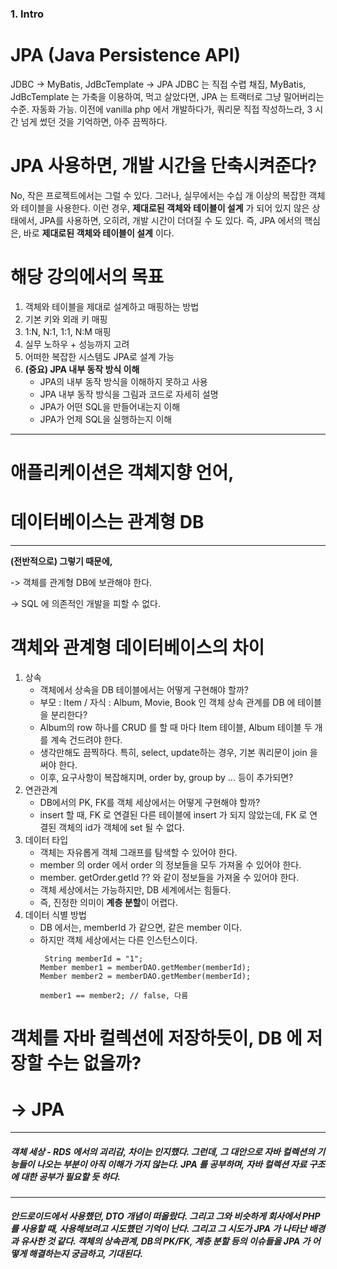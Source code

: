 ### 1. Intro
# JPA (Java Persistence API)
JDBC -> MyBatis, JdBcTemplate -> JPA
JDBC 는 직접 수렵 채집, MyBatis, JdBcTemplate 는 가축을 이용하여, 먹고 살았다면, JPA 는 트랙터로 그냥 밀어버리는 수준. 자동화 가능.
이전에 vanilla php 에서 개발하다가, 쿼리문 직접 작성하느라, 3 시간 넘게 썼던 것을 기억하면, 아주 끔찍하다.

# JPA 사용하면, 개발 시간을 단축시켜준다?
No, 작은 프로젝트에서는 그럴 수 있다. 
그러나, 실무에서는 수십 개 이상의 복잡한 객체와 테이블을 사용한다. 
이런 경우, **제대로된 객체와 테이블이 설계** 가 되어 있지 않은 상태에서, JPA를 사용하면, 오히려, 개발 시간이 더뎌질 수 도 있다. 
즉, JPA 에서의 핵심은, 바로 **제대로된 객체와 테이블이 설계** 이다.

# 해당 강의에서의 목표
1. 객체와 테이블을 제대로 설계하고 매핑하는 방법
2. 기본 키와 외래 키 매핑
3. 1:N, N:1, 1:1, N:M 매핑
4. 실무 노하우 + 성능까지 고려
5. 어떠한 복잡한 시스템도 JPA로 설계 가능
6. **(중요) JPA 내부 동작 방식 이해**
    - JPA의 내부 동작 방식을 이해하지 못하고 사용
    - JPA 내부 동작 방식을 그림과 코드로 자세히 설명
    - JPA가 어떤 SQL을 만들어내는지 이해
    - JPA가 언제 SQL을 실행하는지 이해

<hr>

# 애플리케이션은 객체지향 언어,
# 데이터베이스는 관계형 DB
<hr>

**(전반적으로) 그렇기 때문에,**

-> 객체를 관계형 DB에 보관해야 한다.

-> SQL 에 의존적인 개발을 피할 수 없다.

# 객체와 관계형 데이터베이스의 차이
1. 상속
    - 객체에서 상속을 DB 테이블에서는 어떻게 구현해야 할까?
    - 부모 : Item / 자식 : Album, Movie, Book 인 객체 상속 관계를 DB 에 테이블을 분리한다?
    - Album의 row 하나를 CRUD 를 할 때 마다 Item 테이블, Album 테이블 두 개를 계속 건드려야 한다.
    - 생각만해도 끔찍하다. 특히, select, update하는 경우, 기본 쿼리문이 join 을 써야 한다.
    - 이후, 요구사항이 복잡해지며, order by, group by ... 등이 추가되면?
2. 연관관계
    - DB에서의 PK, FK를 객체 세상에서는 어떻게 구현해야 할까?
    - insert 할 때, FK 로 연결된 다른 테이블에 insert 가 되지 않았는데, FK 로 연결된 객체의 id가 객체에 set 될 수 없다.
3. 데이터 타입
    - 객체는 자유롭게 객체 그래프를 탐색할 수 있어야 한다.
    - member 의 order 에서 order 의 정보들을 모두 가져올 수 있어야 한다.
    - member. getOrder.getId ?? 와 같이 정보들을 가져올 수 있어야 한다.
    - 객체 세상에서는 가능하지만, DB 세계에서는 힘들다.
    - 즉, 진정한 의미이 **계층 분할**이 어렵다.
4. 데이터 식별 방법
    - DB 에서는, memberId 가 같으면, 같은 member 이다.
    - 하지만 객체 세상에서는 다른 인스턴스이다.
      ```
       String memberId = "1";
      Member member1 = memberDAO.getMember(memberId);
      Member member2 = memberDAO.getMember(memberId);
      
      member1 == member2; // false, 다름
      ```

# 객체를 자바 컬렉션에 저장하듯이, DB 에 저장할 수는 없을까?
# -> JPA
<hr>

##### 객체 세상 - RDS 에서의 괴리감, 차이는 인지했다. 그런데, 그 대안으로 자바 컬렉션의 기능들이 나오는 부분이 아직 이해가 가지 않는다. JPA 를 공부하며, 자바 컬렉션 자료 구조에 대한 공부가 필요할 듯 하다.

<hr>

##### 안드로이드에서 사용했던, DTO 개념이 떠올랐다. 그리고 그와 비슷하게 회사에서 PHP 를 사용할 때, 사용해보려고 시도했던 기억이 난다. 그리고 그 시도가 JPA 가 나타난 배경과 유사한 것 같다. 객체의 상속관계, DB의 PK/FK, 계층 분할 등의 이슈들을 JPA 가 어떻게 해결하는지 궁금하고, 기대된다. 
